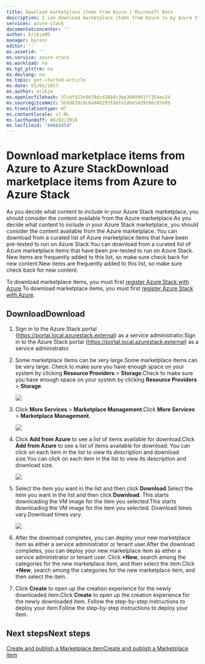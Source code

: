 ```yaml
---
title: Download marketplace items from Azure | Microsoft Docs
description: I can download marketplace items from Azure to my Azure Stack deployment.
services: azure-stack
documentationcenter: ''
author: ErikjeMS
manager: byronr
editor: ''
ms.assetid: ''
ms.service: azure-stack
ms.workload: na
ms.tgt_pltfrm: na
ms.devlang: na
ms.topic: get-started-article
ms.date: 03/01/2017
ms.author: erikje
ms.openlocfilehash: 37cbfd23e9678dcd2684c3be30099d1ff354ec34
ms.sourcegitcommit: 5b9d839c0c0a94b293fdafe1d6e5429506c07e05
ms.translationtype: HT
ms.contentlocale: nl-NL
ms.lasthandoff: 08/02/2018
ms.locfileid: "44662454"
---
```

# <a name="download-marketplace-items-from-azure-to-azure-stack"></a><span data-ttu-id="d77c2-103">Download marketplace items from Azure to Azure Stack</span><span class="sxs-lookup"><span data-stu-id="d77c2-103">Download marketplace items from Azure to Azure Stack</span></span>

<span data-ttu-id="d77c2-104">As you decide what content to include in your Azure Stack marketplace, you should consider the content available from the Azure marketplace.</span><span class="sxs-lookup"><span data-stu-id="d77c2-104">As you decide what content to include in your Azure Stack marketplace, you should consider the content available from the Azure marketplace.</span></span> <span data-ttu-id="d77c2-105">You can download from a curated list of Azure marketplace items that have been pre-tested to run on Azure Stack.</span><span class="sxs-lookup"><span data-stu-id="d77c2-105">You can download from a curated list of Azure marketplace items that have been pre-tested to run on Azure Stack.</span></span> <span data-ttu-id="d77c2-106">New items are frequently added to this list, so make sure check back for new content.</span><span class="sxs-lookup"><span data-stu-id="d77c2-106">New items are frequently added to this list, so make sure check back for new content.</span></span>

<span data-ttu-id="d77c2-107">To download marketplace items, you must first [register Azure Stack with Azure](azure-stack-register.md).</span><span class="sxs-lookup"><span data-stu-id="d77c2-107">To download marketplace items, you must first [register Azure Stack with Azure](azure-stack-register.md).</span></span> 

## <a name="download"></a><span data-ttu-id="d77c2-108">Download</span><span class="sxs-lookup"><span data-stu-id="d77c2-108">Download</span></span>
1. <span data-ttu-id="d77c2-109">Sign in to the Azure Stack portal (https://portal.local.azurestack.external) as a service administrator.</span><span class="sxs-lookup"><span data-stu-id="d77c2-109">Sign in to the Azure Stack portal (https://portal.local.azurestack.external) as a service administrator.</span></span>
2. <span data-ttu-id="d77c2-110">Some marketplace items can be very large.</span><span class="sxs-lookup"><span data-stu-id="d77c2-110">Some marketplace items can be very large.</span></span>  <span data-ttu-id="d77c2-111">Check to make sure you have enough space on your system by clicking **Resource Providers** > **Storage**.</span><span class="sxs-lookup"><span data-stu-id="d77c2-111">Check to make sure you have enough space on your system by clicking **Resource Providers** > **Storage**.</span></span>

    ![](https://docstestmedia1.blob.core.windows.net/azure-media/articles/azure-stack/media/azure-stack-download-azure-marketplace-item/image01.PNG)

3. <span data-ttu-id="d77c2-112">Click **More Services** > **Marketplace Management**.</span><span class="sxs-lookup"><span data-stu-id="d77c2-112">Click **More Services** > **Marketplace Management**.</span></span>

    ![](https://docstestmedia1.blob.core.windows.net/azure-media/articles/azure-stack/media/azure-stack-download-azure-marketplace-item/image02.PNG)

4. <span data-ttu-id="d77c2-113">Click **Add from Azure** to see a list of items available for download.</span><span class="sxs-lookup"><span data-stu-id="d77c2-113">Click **Add from Azure** to see a list of items available for download.</span></span> <span data-ttu-id="d77c2-114">You can click on each item in the list to view its description and download size.</span><span class="sxs-lookup"><span data-stu-id="d77c2-114">You can click on each item in the list to view its description and download size.</span></span>

    ![](https://docstestmedia1.blob.core.windows.net/azure-media/articles/azure-stack/media/azure-stack-download-azure-marketplace-item/image03.PNG)

5. <span data-ttu-id="d77c2-115">Select the item you want in the list and then click **Download**.</span><span class="sxs-lookup"><span data-stu-id="d77c2-115">Select the item you want in the list and then click **Download**.</span></span> <span data-ttu-id="d77c2-116">This starts downloading the VM image for the item you selected.</span><span class="sxs-lookup"><span data-stu-id="d77c2-116">This starts downloading the VM image for the item you selected.</span></span> <span data-ttu-id="d77c2-117">Download times vary.</span><span class="sxs-lookup"><span data-stu-id="d77c2-117">Download times vary.</span></span>

    ![](https://docstestmedia1.blob.core.windows.net/azure-media/articles/azure-stack/media/azure-stack-download-azure-marketplace-item/image04.png)

6. <span data-ttu-id="d77c2-118">After the download completes, you can deploy your new marketplace item as either a service administrator or tenant user.</span><span class="sxs-lookup"><span data-stu-id="d77c2-118">After the download completes, you can deploy your new marketplace item as either a service administrator or tenant user.</span></span> <span data-ttu-id="d77c2-119">Click **+New**, search among the categories for the new marketplace item, and then select the item.</span><span class="sxs-lookup"><span data-stu-id="d77c2-119">Click **+New**, search among the categories for the new marketplace item, and then select the item.</span></span>
7. <span data-ttu-id="d77c2-120">Click **Create** to open up the creation experience for the newly downloaded item.</span><span class="sxs-lookup"><span data-stu-id="d77c2-120">Click **Create** to open up the creation experience for the newly downloaded item.</span></span> <span data-ttu-id="d77c2-121">Follow the step-by-step instructions to deploy your item.</span><span class="sxs-lookup"><span data-stu-id="d77c2-121">Follow the step-by-step instructions to deploy your item.</span></span>

## <a name="next-steps"></a><span data-ttu-id="d77c2-122">Next steps</span><span class="sxs-lookup"><span data-stu-id="d77c2-122">Next steps</span></span>

[<span data-ttu-id="d77c2-123">Create and publish a Marketplace item</span><span class="sxs-lookup"><span data-stu-id="d77c2-123">Create and publish a Marketplace item</span></span>](azure-stack-create-and-publish-marketplace-item.md)




